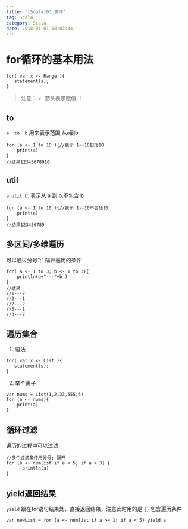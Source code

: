 ```yaml
---
title: '[Scala]03_循环'
tag: Scala
category: Scala
date: 2018-01-01 00:03:34
---
```


# for循环的基本用法

```
for( var x <- Range ){
   statement(s);
}
```
> 注意： `<-` 箭头表示赋值 ！

## to

`a  to  b` 用来表示范围,从a到b
```
for (a <- 1 to 10 ){//表示 1--10包括10
	print(a)
}
//结果12345678910
``` 

## util

`a util b`: 表示从 a 到 b,不包含 b
```
for (a <- 1 to 10 ){//表示 1--10不包括10
	print(a)
}
//结果123456789
```

## 多区间/多维遍历

可以通过分号“;” 隔开遍历的条件

```
for( a <- 1 to 3; b <- 1 to 3){
	println(a+"---"+b )
}
//结果
//1---2
//2---1
//2---2
//3---1
//3---2
```

## 遍历集合

1. 语法
```
for( var x <- List ){
   statement(s);
}
```
2. 举个离子
```
var nums = List(1,2,33,555,6)
for (a <- nums){
	print(a)
}
```

## 循环过滤

遍历的过程中可以过滤

```
//多个过滤条件用分号; 隔开
for (a <- numlist if a < 5; if a > 3) {
      println(a)
}
```

## yield返回结果

`yield` 跟在for语句结束处，直接返回结果，注意此时用的是 `{}` 包含遍历条件

```
var newList = for {a <- numlist if a >= 1; if a < 5} yield a
```
